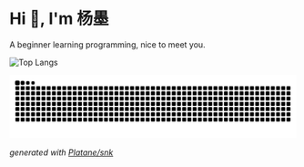 # Hi 👋, I'm 杨墨

A beginner learning programming, nice to meet you.

![Top Langs](https://github-readme-stats.vercel.app/api/top-langs?username=yangmoooo&show_icons=true&theme=rose&layout=compact)

<picture>
  <source media="(prefers-color-scheme: dark)" srcset="https://raw.githubusercontent.com/yangmoooo/yangmoooo/output/github-contribution-grid-snake-dark.svg">
  <source media="(prefers-color-scheme: light)" srcset="https://raw.githubusercontent.com/yangmoooo/yangmoooo/output/github-contribution-grid-snake.svg">
  <img alt="github contribution grid snake animation" src="https://raw.githubusercontent.com/yangmoooo/yangmoooo/output/github-contribution-grid-snake.svg">
</picture>

_generated with [Platane/snk](https://github.com/Platane/snk)_
